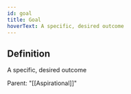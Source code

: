 ```yaml
---
id: goal
title: Goal
hoverText: A specific, desired outcome
---
```

## Definition
A specific, desired outcome

Parent: "[[Aspirational]]"